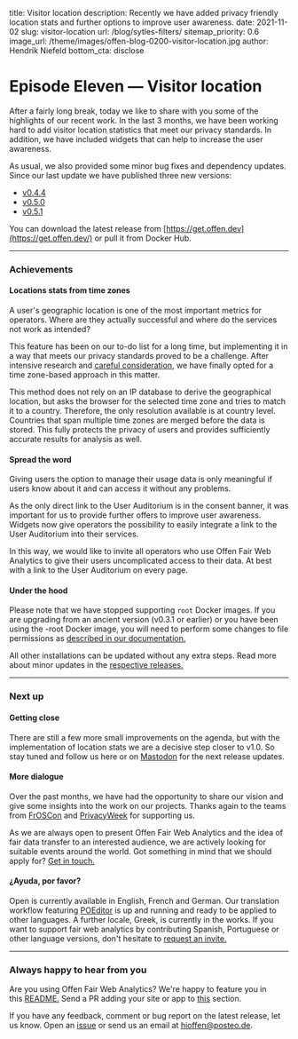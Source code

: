 title: Visitor location
description: Recently we have added privacy friendly location stats and further options to improve user awareness.
date: 2021-11-02
slug: visitor-location
url: /blog/sytles-filters/
sitemap_priority: 0.6
image_url: /theme/images/offen-blog-0200-visitor-location.jpg
author: Hendrik Niefeld
bottom_cta: disclose

# Episode Eleven — Visitor location

After a fairly long break, today we like to share with you some of the highlights of our recent work. In the last 3 months, we have been working hard to add visitor location statistics that meet our privacy standards. In addition, we have included widgets that can help to increase the user awareness.

As usual, we also provided some minor bug fixes and dependency updates. Since our last update we have published three new versions:

- [v0.4.4](https://github.com/offen/offen/releases/tag/v0.4.4)
- [v0.5.0](https://github.com/offen/offen/releases/tag/v0.5.0)
- [v0.5.1](https://github.com/offen/offen/releases/tag/v0.5.1)

You can download the latest release from [https://get.offen.dev](https://get.offen.dev/) or pull it from Docker Hub.

---

### Achievements

#### Locations stats from time zones

A user's geographic location is one of the most important metrics for operators. Where are they actually successful and where do the services not work as intended?

This feature has been on our to-do list for a long time, but implementing it in a way that meets our privacy standards proved to be a challenge. After intensive research and [careful consideration](https://github.com/offen/offen/issues/423), we have finally opted for a time zone-based approach in this matter.

This method does not rely on an IP database to derive the geographical location, but asks the browser for the selected time zone and tries to match it to a country. Therefore, the only resolution available is at country level. Countries that span multiple time zones are merged before the data is stored. This fully protects the privacy of users and provides sufficiently accurate results for analysis as well.

#### Spread the word

Giving users the option to manage their usage data is only meaningful if users know about it and can access it without any problems.

As the only direct link to the User Auditorium is in the consent banner, it was important for us to provide further offers to improve user awareness. Widgets now give operators the possibility to easily integrate a link to the User Auditorium into their services.

In this way, we would like to invite all operators who use Offen Fair Web Analytics to give their users uncomplicated access to their data. At best with a link to the User Auditorium on every page.

#### Under the hood

Please note that we have stopped supporting `root` Docker images. If you are upgrading from an ancient version (v0.3.1 or earlier) or you have been using the -root Docker image, you will need to perform some changes to file permissions as [described in our documentation.](https://docs.offen.dev/running-offen/known-issues/#docker-based-deployment-stops-working-after-upgrading-to-v040-or-later)

All other installations can be updated without any extra steps. Read more about minor updates in the [respective releases.](https://github.com/offen/offen/releases)

---

### Next up

#### Getting close

There are still a few more small improvements on the agenda, but with the implementation of location stats we are a decisive step closer to v1.0. So stay tuned and follow us here or on [Mastodon](https://fosstodon.org/@offen) for the next release updates.

#### More dialogue

Over the past months, we have had the opportunity to share our vision and give some insights into the work on our projects. Thanks again to the teams from [FrOSCon](https://programm.froscon.de/2021/events/2659.html) and [PrivacyWeek](https://fahrplan.privacyweek.at/pw21/talk/L7VGKD/) for supporting us.

As we are always open to present Offen Fair Web Analytics and the idea of fair data transfer to an interested audience, we are actively looking for suitable events around the world. Got something in mind that we should apply for? [Get in touch.](mailto:hioffen@posteo.de)

#### ¿Ayuda, por favor?

Open is currently available in English, French and German. Our translation workflow featuring [POEditor](https://poeditor.com) is up and running and ready to be applied to other languages. A further locale, Greek, is currently in the works. If you want to support fair web analytics by contributing Spanish, Portuguese or other language versions, don't hesitate to [request an invite.](mailto:hioffen@posteo.de)

---

### Always happy to hear from you

Are you using Offen Fair Web Analytics? We're happy to feature you in this [README.](https://github.com/offen/offen/blob/development/README.md) Send a PR adding your site or app to [this](https://github.com/offen/offen/blob/development/README.md#whos-using-offen) section.

If you have any feedback, comment or bug report on the latest release, let us know. Open an [issue](https://github.com/offen/offen/issues) or send us an email at [hioffen@posteo.de](mailto:hioffen@posteo.de).
